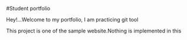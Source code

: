 #Student portfolio

Hey!...Welcome to my portfolio, I am practicing git tool

This project is one of the sample website.Nothing is implemented in this